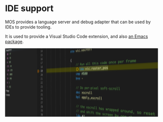# IDE support

MOS provides a language server and debug adapter that can be used by IDEs to provide tooling.

It is used to provide a Visual Studio Code extension, and also [an Emacs package](https://github.com/themkat/mos-mode).

![Showing debugging in action](./mos-vscode.jpg)
